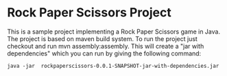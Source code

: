 Rock Paper Scissors Project
======

This is a sample project implementing a Rock Paper Scissors game in Java.
The project is based on maven build system.
To run the project just checkout and run mvn assembly:assembly. 
This will create a "jar with dependencies" which you can run by giving the following command:

`java -jar  rockpaperscissors-0.0.1-SNAPSHOT-jar-with-dependencies.jar`